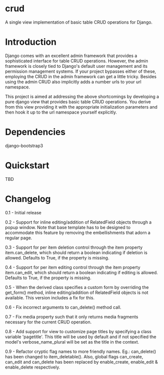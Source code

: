 # crud
A single view implementation of basic table CRUD operations for Django.

# Introduction
Django comes with an excellent admin framework that provides a sophisticated 
interface for table CRUD operations. However, the admin framework is closely 
tied to Django's default user management and its permission management systems.
If your project bypasses either of these, employing the CRUD in the admin 
framework can get a little tricky. Besides using the admin CRUD also implicitly 
adds a number urls to your url namespace.

This project is aimed at addressing the above shortcomings by developing a pure 
django view that provides basic table CRUD operations. You derive from this 
view providing it with the appropriate initialization parameters and then hook 
it up to the url namespace yourself explicitly.

# Dependencies
  django-bootstrap3

# Quickstart
TBD

# Changelog

0.1 - Initial release

0.2 - Support for inline editing/addition of RelatedField objects through
      a popup window. Note that base template has to be designed
      to accommodate this feature by removing the embellishments that adorn a 
      regular page.

0.3 - Support for per item deletion control through the item property
      item.can_delete, which should return a boolean indicating if deletion
      is allowed. Defaults to True, if the property is missing.

0.4 - Support for per item editing control through the item property
      item.can_edit, which should return a boolean indicating if editing
      is allowed. Defaults to True, if the property is missing.

0.5 - When the derived class specifies a custom form by overriding the
      get_form() method, inline editing/addition of RelatedField objects
      is not available. This version includes a fix for this.

0.6 - Fix incorrect arguments to can_delete() method call.

0.7 - Fix media property such that it only returns media fragments necessary
      for the current CRUD operation.

0.8 - Add support for view to customize page titles by specifying a class
      variable 'pagetitle'. This title will be used by default and if not
      specified the model's verbose_name_plural will be set as the title
      in the context.

0.9 - Refactor cryptic flag names to more friendly names. Eg.: can_delete() has
      been changed to item_deletable(). Also, global flags can_create, can_edit
      and can_delete has been replaced by enable_create, enable_edit & 
      enable_delete respectively.

